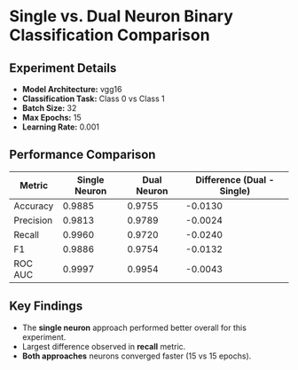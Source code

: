 # Single vs. Dual Neuron Binary Classification Comparison

## Experiment Details

- **Model Architecture:** vgg16
- **Classification Task:** Class 0 vs Class 1
- **Batch Size:** 32
- **Max Epochs:** 15
- **Learning Rate:** 0.001

## Performance Comparison

| Metric | Single Neuron | Dual Neuron | Difference (Dual - Single) |
| ------ | ------------- | ---------- | -------------------------- |
| Accuracy | 0.9885 | 0.9755 | -0.0130 |
| Precision | 0.9813 | 0.9789 | -0.0024 |
| Recall | 0.9960 | 0.9720 | -0.0240 |
| F1 | 0.9886 | 0.9754 | -0.0132 |
| ROC AUC | 0.9997 | 0.9954 | -0.0043 |

## Key Findings

- The **single neuron** approach performed better overall for this experiment.
- Largest difference observed in **recall** metric.
- **Both approaches** neurons converged faster (15 vs 15 epochs).
